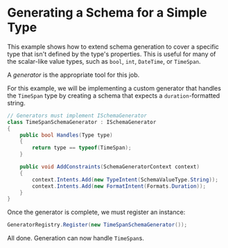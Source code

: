 # Generating a Schema for a Simple Type

This example shows how to extend schema generation to cover a specific type that isn't defined by the type's properties.  This is useful for many of the scalar-like value types, such as `bool`, `int`, `DateTime`, or `TimeSpan`.

A _generator_ is the appropriate tool for this job.

For this example, we will be implementing a custom generator that handles the `TimeSpan` type by creating a schema that expects a `duration`-formatted string.

```c#
// Generators must implement ISchemaGenerator
class TimeSpanSchemaGenerator : ISchemaGenerator
{
    public bool Handles(Type type)
    {
        return type == typeof(TimeSpan);
    }

    public void AddConstraints(SchemaGeneratorContext context)
    {
        context.Intents.Add(new TypeIntent(SchemaValueType.String));
        context.Intents.Add(new FormatIntent(Formats.Duration));
    }
}
```

Once the generator is complete, we must register an instance:

```c#
GeneratorRegistry.Register(new TimeSpanSchemaGenerator());
```

All done.  Generation can now handle `TimeSpan`s.
